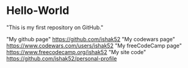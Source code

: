 # Hello-World
 "This is my first repository on GitHub."
 
 "My github page"
 https://github.com/ishak52
 "My codewars page"
 https://www.codewars.com/users/ishak52
 "My freeCodeCamp page"
 https://www.freecodecamp.org/ishak52
 "My site code"
https://github.com/ishak52/personal-profile
